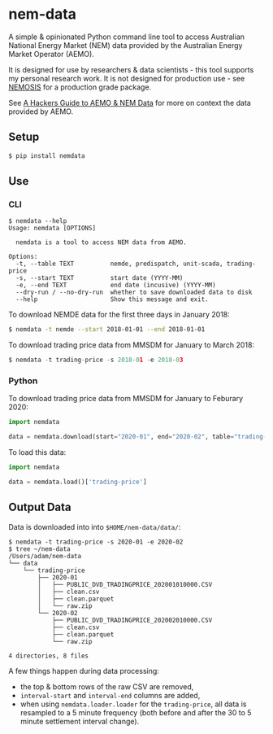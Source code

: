 # nem-data

A simple & opinionated Python command line tool to access Australian National Energy Market (NEM) data provided by the Australian Energy Market Operator (AEMO).

It is designed for use by researchers & data scientists - this tool supports my personal research work.  It is not designed for production use - see [NEMOSIS](https://github.com/UNSW-CEEM/NEMOSIS) for a production grade package.

See [A Hackers Guide to AEMO & NEM Data](https://adgefficiency.com/hackers-aemo/) for more on context the data provided by AEMO.


## Setup

```bash
$ pip install nemdata
```


## Use

### CLI

```shell-session
$ nemdata --help
Usage: nemdata [OPTIONS]

  nemdata is a tool to access NEM data from AEMO.

Options:
  -t, --table TEXT          nemde, predispatch, unit-scada, trading-price
  -s, --start TEXT          start date (YYYY-MM)
  -e, --end TEXT            end date (incusive) (YYYY-MM)
  --dry-run / --no-dry-run  whether to save downloaded data to disk
  --help                    Show this message and exit.
```

To download NEMDE data for the first three days in January 2018:

```bash
$ nemdata -t nemde --start 2018-01-01 --end 2018-01-01
```

To download trading price data from MMSDM for January to March 2018:

```python
$ nemdata -t trading-price -s 2018-01 -e 2018-03
```

### Python

To download trading price data from MMSDM for January to Feburary 2020:

```python
import nemdata

data = nemdata.download(start="2020-01", end="2020-02", table="trading-price")
```

To load this data:

```python
import nemdata

data = nemdata.load()['trading-price']
```


## Output Data

Data is downloaded into into `$HOME/nem-data/data/`:

```shell-session
$ nemdata -t trading-price -s 2020-01 -e 2020-02
$ tree ~/nem-data
/Users/adam/nem-data
└── data
    └── trading-price
        ├── 2020-01
        │   ├── PUBLIC_DVD_TRADINGPRICE_202001010000.CSV
        │   ├── clean.csv
        │   ├── clean.parquet
        │   └── raw.zip
        └── 2020-02
            ├── PUBLIC_DVD_TRADINGPRICE_202002010000.CSV
            ├── clean.csv
            ├── clean.parquet
            └── raw.zip

4 directories, 8 files
```

A few things happen during data processing:

- the top & bottom rows of the raw CSV are removed,
- `interval-start` and `interval-end` columns are added,
- when using `nemdata.loader.loader` for the `trading-price`, all data is resampled to a 5 minute frequency (both before and after the 30 to 5 minute settlement interval change).
